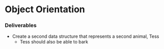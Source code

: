 # Object Orientation

### Deliverables
* Create a second data structure that represents a second animal, Tess
    * Tess should also be able to bark